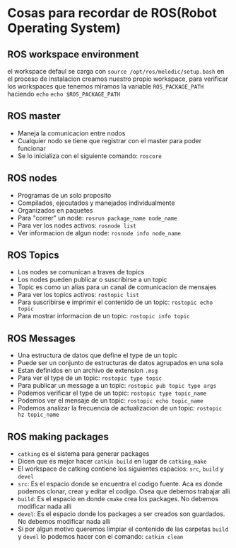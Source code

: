 # Cosas para recordar de ROS(Robot Operating System)

## ROS workspace environment

el workspace defaul se carga con `source /opt/ros/melodic/setup.bash`
en el proceso de instalacion creamos nuestro propio workspace, para verificar
los workspaces que tenemos miramos la variable `ROS_PACKAGE_PATH` haciendo `echo`
`echo $ROS_PACKAGE_PATH`

## ROS master

 - Maneja la comunicacion entre nodos
 - Cualquier nodo se tiene que registrar con el master para poder funcionar
 - Se lo inicializa con el siguiente comando: `roscore`

## ROS nodes

 - Programas de un solo proposito
 - Compilados, ejecutados y manejados individualmente
 - Organizados en paquetes
 - Para "correr" un node: `rosrun package_name node_name`
 - Para ver los nodes activos: `rosnode list`
 - Ver informacion de algun node: `rosnode info node_name`

## ROS Topics

 - Los nodes se comunican a traves de topics
  - Los nodes pueden publicar o suscribirse a un topic
 - Topic es como un alias para un canal de comunicacion de mensajes
 - Para ver los topics activos: `rostopic list`
 - Para suscribirse e imprimir el contenido de un topic: `rostopic echo topic`
 - Para mostrar informacion de un topic: `rostopic info topic`

## ROS Messages

 - Una estructura de datos que define el type de un topic
 - Puede ser un conjunto de estructuras de datos agrupados en una sola
 - Estan definidos en un archivo de extension `.msg`
 - Para ver el type de un topic: `rostopic type topic`
 - Para publicar un message a un topic: `rostopic pub topic type args`
 - Podemos verificar el type de un topic: `rostopic type topic_name`
 - Podemos ver el mensaje de un topic: `rostopic echo topic_name`
 - Podemos analizar la frecuencia de actualizacion de un topic: `rostopic hz topic_name`

## ROS making packages

 - `catking` es el sistema para generar packages
 - Dicen que es mejor hacer `catkin build` en lugar de `catking_make`
 - El workspace de catking contiene los siguientes espacios: `src`, `build` y `devel`
 - `src`: Es el espacio donde se encuentra el codigo fuente. Aca es donde podemos clonar, crear y editar el codigo. Osea que debemos trabajar alli
 - `build`: Es el espacio en donde `cmake` crea los packages. No debemos modificar nada alli
 - `devel`: Es el espacio donde los packages a ser creados son guardados. No debemos modificar nada alli
 - Si por algun motivo queremos limpiar el contenido de las carpetas `build` y `devel` lo podemos hacer con el comando: `catkin clean`

